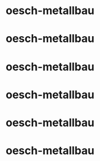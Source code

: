 # oesch-metallbau
# oesch-metallbau
# oesch-metallbau
# oesch-metallbau
# oesch-metallbau
# oesch-metallbau
